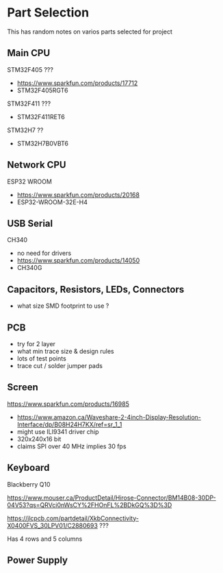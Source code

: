 # Part Selection 

This has random notes on varios parts selected for project 


## Main CPU 

STM32F405 ???
- https://www.sparkfun.com/products/17712
- STM32F405RGT6 

STM32F411 ???
- STM32F411RET6

STM32H7 ??
- STM32H7B0VBT6

## Network CPU 

ESP32 WROOM 
- https://www.sparkfun.com/products/20168
- ESP32-WROOM-32E-H4 

## USB Serial 

CH340 
- no need for drivers 
- https://www.sparkfun.com/products/14050
- CH340G

## Capacitors,  Resistors, LEDs, Connectors

- what size SMD footprint to use ?

## PCB 

- try for 2 layer 
- what min trace size & design rules 
- lots of test points 
- trace cut / solder jumper pads 


## Screen 

https://www.sparkfun.com/products/16985

- https://www.amazon.ca/Waveshare-2-4inch-Display-Resolution-Interface/dp/B08H24H7KX/ref=sr_1_1
- might use ILI9341 driver chip
- 320x240x16 bit 
- claims SPI over 40 MHz implies 30 fps 

## Keyboard 

 Blackberry Q10 
 
https://www.mouser.ca/ProductDetail/Hirose-Connector/BM14B08-30DP-04V53?qs=QRVci0nWsCY%2FHOnFL%2BDkGQ%3D%3D

https://jlcpcb.com/partdetail/XkbConnectivity-X0400FVS_30LPV01/C2880693 ???

Has 4 rows and 5 columns 


## Power Supply 


